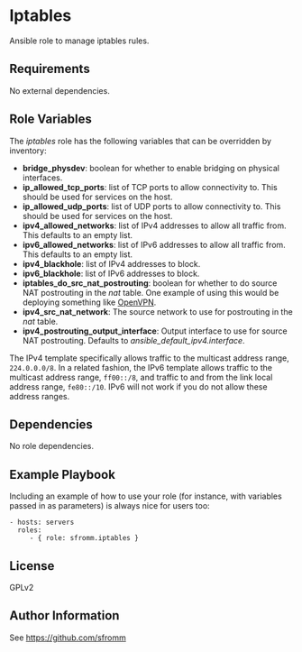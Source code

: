 Iptables
=========

Ansible role to manage iptables rules.

Requirements
------------

No external dependencies.

Role Variables
--------------

The *iptables* role has the following variables that can be overridden
by inventory:

- **bridge_physdev**: boolean for whether to enable bridging on physical
    interfaces.
- **ip_allowed_tcp_ports**: list of TCP ports to allow connectivity to.
    This should be used for services on the host.
- **ip_allowed_udp_ports**: list of UDP ports to allow connectivity to.
    This should be used for services on the host.
- **ipv4_allowed_networks**: list of IPv4 addresses to allow all traffic
    from.  This defaults to an empty list.
- **ipv6_allowed_networks**: list of IPv6 addresses to allow all traffic
    from.  This defaults to an empty list.
- **ipv4_blackhole**: list of IPv4 addresses to block.
- **ipv6_blackhole**: list of IPv6 addresses to block.
- **iptables_do_src_nat_postrouting**:  boolean for whether to do source
  NAT postrouting in the *nat* table.  One example of using this would
  be deploying something like [OpenVPN](https://openvpn.net).
- **ipv4_src_nat_network**: The source network to use for postrouting in
  the *nat* table.
- **ipv4_postrouting_output_interface**: Output interface to use for
  source NAT postrouting.  Defaults to *ansible_default_ipv4.interface*.

The IPv4 template specifically allows traffic to the multicast address
range, `224.0.0.0/8`.  In a related fashion, the IPv6 template allows
traffic to the multicast address range, `ff00::/8`, and traffic to and
from the link local address range, `fe80::/10`.  IPv6 will not work if
you do not allow these address ranges.

Dependencies
------------

No role dependencies.

Example Playbook
----------------

Including an example of how to use your role (for instance, with variables passed in as parameters) is always nice for users too:

    - hosts: servers
      roles:
         - { role: sfromm.iptables }

License
-------

GPLv2

Author Information
------------------

See https://github.com/sfromm
